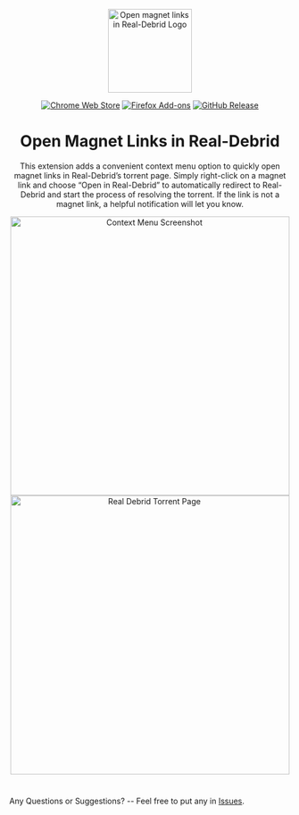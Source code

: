 <p align="center"><a href="https://github.com/f1shpie/OMLiRD-extension"><img width="150" alt="Open magnet links in Real-Debrid Logo" src="https://github.com/f1shpie/OMLiRD-chrome-extension/blob/main/files/icon.svg"></a></p>
<p align="center"><a rel="noreferrer noopener" href="https://chromewebstore.google.com/detail/open-magnet-links-in-real/hllbagncpmengihmigbedbjmmjmopcom"><img alt="Chrome Web Store" src="https://img.shields.io/chrome-web-store/stars/hllbagncpmengihmigbedbjmmjmopcom?style=for-the-badge&logo=google-chrome&logoColor=white&label=Chrome%20Web%20Store&color=46548b"></a>  <a rel="noreferrer noopener" href="https://addons.mozilla.org/en-GB/firefox/addon/omlird/"><img alt="Firefox Add-ons" src="https://img.shields.io/amo/stars/omlird?style=for-the-badge&logo=firefox&logoColor=white&label=Mozilla%20Add-on&color=46548b"></a>  <a rel="noreferrer noopener" href="https://github.com/f1shpie/OMLiRD-extension/releases/latest"><img alt="GitHub Release" src="https://img.shields.io/github/v/release/f1shpie/OMLiRD-extension?&style=for-the-badge&logo=github&logoColor=white&color=46548b"></a>  
<h1 align="center"> Open Magnet Links in Real-Debrid </h1>
  
<p align="center">This extension adds a convenient context menu option to quickly open magnet links in Real-Debrid’s torrent page. Simply right-click on a magnet link and choose “Open in Real-Debrid” to automatically redirect to Real-Debrid and start the process of resolving the torrent. If the link is not a magnet link, a helpful notification will let you know. 
</p>
 <p align="center"><a><img width="500" alt="Context Menu Screenshot" src="https://github.com/f1shpie/OMLiRD-chrome-extension/blob/main/files/screenshot1.png?raw=true"><text " "><img width="500" alt="Real Debrid Torrent Page" src="https://github.com/f1shpie/OMLiRD-chrome-extension/blob/main/files/screenshot2.jpg?raw=true"></a>

#
Any Questions or Suggestions? -- Feel free to put any in [Issues](https://github.com/f1shpie/OMLiRD-extension/issues).
